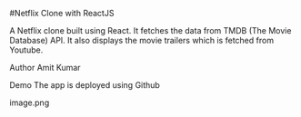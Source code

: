 #Netflix Clone with ReactJS

A Netflix clone built using React. It fetches the data from TMDB (The Movie Database) API. It also displays the movie trailers which is fetched from Youtube.

Author
Amit Kumar

Demo
The app is deployed using Github

image.png
